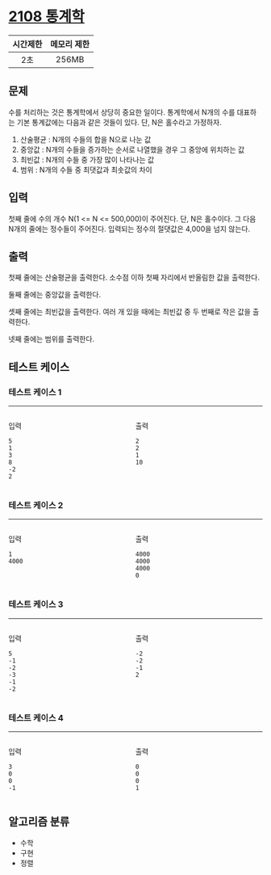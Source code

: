 # [2108 통계학](https://www.acmicpc.net/problem/2108)

|시간제한|메모리 제한|
|:------:|:---------:|
|2초     |256MB      |

## 문제

수를 처리하는 것은 통계학에서 상당히 중요한 일이다. 통계학에서 N개의 수를 대표하는 기본 통계값에는 다음과 같은 것들이 있다. 단, N은 홀수라고 가정하자.

1. 산술평균 : N개의 수들의 합을 N으로 나눈 값
2. 중앙값 : N개의 수들을 증가하는 순서로 나열했을 경우 그 중앙에 위치하는 값
3. 최빈값 : N개의 수들 중 가장 많이 나타나는 값
4. 범위 : N개의 수들 중 최댓값과 최솟값의 차이

## 입력

첫째 줄에 수의 개수 N(1 <= N <= 500,000)이 주어진다. 단, N은 홀수이다. 그 다음 N개의 줄에는 정수들이 주어진다. 입력되는 정수의 절댓값은 4,000을 넘지 않는다.

## 출력

첫째 줄에는 산술평균을 출력한다. 소수점 이하 첫째 자리에서 반올림한 값을 출력한다.

둘째 줄에는 중앙값을 출력한다.

셋째 줄에는 최빈값을 출력한다. 여러 개 있을 때에는 최빈값 중 두 번째로 작은 값을 출력한다.

넷째 줄에는 범위를 출력한다.

## 테스트 케이스

### 테스트 케이스 1

***

<div style="display:flex">
<div style="width:45%; margin-right:5%">

입력

``` text
5
1
3
8
-2
2
```

</div>
<div style="width:45%">

출력

``` text
2
2
1
10
```

</div>
</div>

### 테스트 케이스 2

***

<div style="display:flex">
<div style="width:45%; margin-right:5%">


입력

``` text
1
4000
```

</div>
<div style="width:45%">

출력

``` text
4000
4000
4000
0
```

</div>
</div>

### 테스트 케이스 3

***

<div style="display:flex">
<div style="width:45%; margin-right:5%">

입력

``` text
5
-1
-2
-3
-1
-2
```

</div>
<div style="width:45%">

출력

``` text
-2
-2
-1
2
```

</div>
</div>

### 테스트 케이스 4

***

<div style="display:flex">
<div style="width:45%; margin-right:5%">

입력

``` text
3
0
0
-1
```

</div>
<div style="width:45%">

출력

``` text
0
0
0
1
```

</div>
</div>

## 알고리즘 분류

- 수학
- 구현
- 정렬